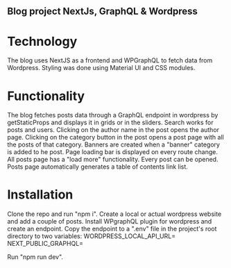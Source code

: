 ## Blog project NextJs, GraphQL & Wordpress

# Technology

The blog uses NextJS as a frontend and WPGraphQL to fetch data from Wordpress.
Styling was done using Material UI and CSS modules.

# Functionality

The blog fetches posts data through a GraphQL endpoint in wordpress by getStaticProps and displays it in grids or in the sliders.
Search works for posts and users.
Clicking on the author name in the post opens the author page.
Clicking on the category button in the post opens a post page with all the posts of that category.
Banners are created when a "banner" category is added to he post.
Page loading bar is displayed on every route change.
All posts page has a "load more" functionality.
Every post can be opened.
Posts page automatically generates a table of contents link list.

# Installation

Clone the repo and run "npm i".
Create a local or actual wordpress website and add a couple of posts. Install WPgraphQL plugin for wordpress and create an endpoint.
Copy the endpoint to a ".env" file in the project's root directory to two variables:
WORDPRESS_LOCAL_API_URL=<endpoint here>
NEXT_PUBLIC_GRAPHQL=<endpoint here>

Run "npm run dev".
